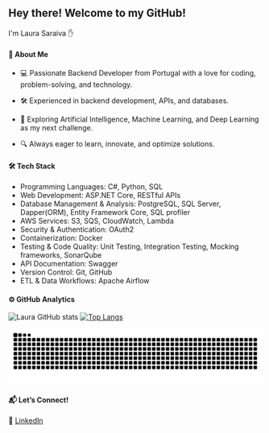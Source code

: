 ## Hey there! Welcome to my GitHub!

I'm Laura Saraiva ✋

#### 🚀 About Me

- 💻 Passionate Backend Developer from Portugal with a love for coding, problem-solving, and technology.

- 🛠️ Experienced in backend development, APIs, and databases.

- 🤖 Exploring Artificial Intelligence, Machine Learning, and Deep Learning as my next challenge.

- 🔍 Always eager to learn, innovate, and optimize solutions.

#### 🛠 Tech Stack
- Programming Languages: C#, Python, SQL
- Web Development: ASP.NET Core, RESTful APIs
- Database Management & Analysis: PostgreSQL, SQL Server, Dapper(ORM), Entity Framework Core, SQL profiler
- AWS Services: S3, SQS, CloudWatch, Lambda
- Security & Authentication: OAuth2
- Containerization: Docker
- Testing & Code Quality: Unit Testing, Integration Testing, Mocking frameworks, SonarQube
- API Documentation: Swagger
- Version Control: Git, GitHub
- ETL & Data Workflows: Apache Airflow

#### ⚙️  GitHub Analytics

![Laura GitHub stats](https://github-readme-stats.vercel.app/api?username=LauraSaraiva10&show_icons=true&border_color=FFFFFF&theme=dracula&hide=stars)
[![Top Langs](https://github-readme-stats.vercel.app/api/top-langs/?username=LauraSaraiva10&custom_title=My&nbsp;Programming&nbsp;Languages&border_color=FFFFFF&layout=compact)](https://github.com/LauraSaraiva10/github-readme-stats)

![Snake animation](https://github.com/LauraSaraiva10/LauraSaraiva10/blob/output/github-contribution-grid-snake.svg)

#### 📬 Let’s Connect!

🔗 [LinkedIn](https://www.linkedin.com/in/laura-saraiva-9109a11b3)

